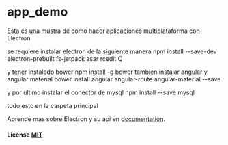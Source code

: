 # app_demo

Esta es una mustra de como hacer aplicaciones multiplataforma con Electron

se requiere instalar electron de la siguiente manera 
npm install --save-dev electron-prebuilt fs-jetpack asar rcedit Q

y tener instalado bower npm install -g bower
tambien instalar angular y angular material
bower install angular angular-route angular-material --save

y por ultimo instalar el conector de mysql
npm install --save mysql 

todo esto en la carpeta principal 

Aprende mas sobre Electron y su api en  [documentation](http://electron.atom.io/docs/latest).

#### License [MIT](LICENSE.md)